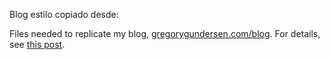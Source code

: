 Blog estilo copiado desde:

Files needed to replicate my blog, [gregorygundersen.com/blog](http://gregorygundersen.com/blog/). For details, see [this post](http://gregorygundersen.com/blog/2020/06/21/blog-theme).
